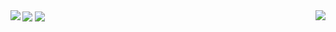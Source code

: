 <img align="center" src="https://github-readme-stats.vercel.app/api?username=Buried-In-Code&count_private=true&show_icons=true&theme=dracula" />
<img align="center" src="https://github-readme-stats.vercel.app/api/top-langs?username=Buried-In-Code&langs_count=6&layout=compact&theme=dracula" />
<img align="left" src="https://github-readme-stats.vercel.app/api/pin?username=Buried-In-Code&repo=Path-of-Taurewa&theme=dracula" />
<img align="right" src="https://github-readme-stats.vercel.app/api/pin?username=Buried-In-Code&repo=Comic-Organizer&theme=dracula" />
